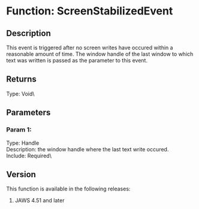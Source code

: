 # Function: ScreenStabilizedEvent

## Description

This event is triggered after no screen writes have occured within a
reasonable amount of time. The window handle of the last window to which
text was written is passed as the parameter to this event.

## Returns

Type: Void\

## Parameters

### Param 1:

Type: Handle\
Description: the window handle where the last text write occured.\
Include: Required\

## Version

This function is available in the following releases:

1.  JAWS 4.51 and later
